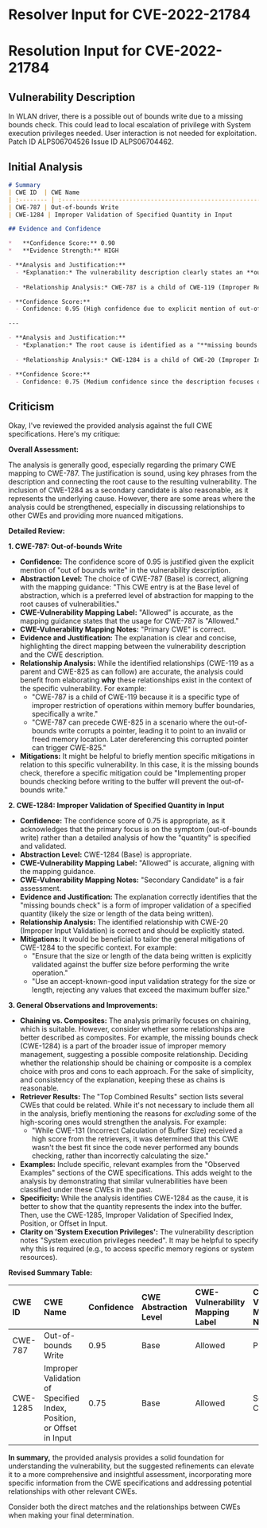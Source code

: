 # Resolver Input for CVE-2022-21784

# Resolution Input for CVE-2022-21784

## Vulnerability Description
In WLAN driver, there is a possible out of bounds write due to a missing bounds check. This could lead to local escalation of privilege with System execution privileges needed. User interaction is not needed for exploitation. Patch ID ALPS06704526 Issue ID ALPS06704462.

## Initial Analysis
```markdown
# Summary
| CWE ID  | CWE Name                                                   | Confidence | CWE Abstraction Level | CWE Vulnerability Mapping Label | CWE-Vulnerability Mapping Notes |
| :-------- | :--------------------------------------------------------- | :--------- | :-------------------- | :------------------------------ | :------------------------------ |
| CWE-787 | Out-of-bounds Write                                         | 0.95       | Base                  | Allowed                        | Primary CWE                     |
| CWE-1284 | Improper Validation of Specified Quantity in Input        | 0.75       | Base                  | Allowed                         | Secondary Candidate             |

## Evidence and Confidence

*   **Confidence Score:** 0.90
*   **Evidence Strength:** HIGH

- **Analysis and Justification:**  
  - *Explanation:* The vulnerability description clearly states an **out of bounds write** due to a **missing bounds check** in the WLAN driver. This directly maps to CWE-787 (Out-of-bounds Write), where the product writes data past the end of the intended buffer. The "Vulnerability Description Key Phrases" highlights the "**out of bounds write**" as a weakness and "**missing bounds check**" as the root cause. The CVE Reference Links Content Summary reinforces this by stating "**Out-of-bounds write due to the missing bounds check**". CWE-787 is a Base level CWE and the description aligns precisely with the vulnerability details. The MITRE mapping guidance for CWE-787 indicates this is ALLOWED. The impact of local escalation of privilege is a consequence of the **out-of-bounds write**.
  
  - *Relationship Analysis:* CWE-787 is a child of CWE-119 (Improper Restriction of Operations within the Bounds of a Memory Buffer). It can also precede CWE-825 (EXP01-C. Enforce code quality metrics).

- **Confidence Score:**  
  - Confidence: 0.95 (High confidence due to explicit mention of out-of-bounds write and missing bounds check.)

---

- **Analysis and Justification:**  
  - *Explanation:* The root cause is identified as a "**missing bounds check**". CWE-1284 (Improper Validation of Specified Quantity in Input) describes a scenario where the product receives input that is expected to specify a quantity (such as size or length), but it does not validate or incorrectly validates that the quantity has the required properties. The **missing bounds check** directly relates to this. While CWE-787 describes the symptom, CWE-1284 describes the underlying cause. The **missing bounds check** leads to the **out of bounds write**.
  
  - *Relationship Analysis:* CWE-1284 is a child of CWE-20 (Improper Input Validation).

- **Confidence Score:**  
  - Confidence: 0.75 (Medium confidence since the description focuses on the symptom (out of bounds write) and the root cause is only mentioned briefly.)
```

## Criticism
Okay, I've reviewed the provided analysis against the full CWE specifications. Here's my critique:

**Overall Assessment:**

The analysis is generally good, especially regarding the primary CWE mapping to CWE-787. The justification is sound, using key phrases from the description and connecting the root cause to the resulting vulnerability. The inclusion of CWE-1284 as a secondary candidate is also reasonable, as it represents the underlying cause. However, there are some areas where the analysis could be strengthened, especially in discussing relationships to other CWEs and providing more nuanced mitigations.

**Detailed Review:**

**1. CWE-787: Out-of-bounds Write**

*   **Confidence:** The confidence score of 0.95 is justified given the explicit mention of "out of bounds write" in the vulnerability description.
*   **Abstraction Level:** The choice of CWE-787 (Base) is correct, aligning with the mapping guidance: "This CWE entry is at the Base level of abstraction, which is a preferred level of abstraction for mapping to the root causes of vulnerabilities."
*   **CWE-Vulnerability Mapping Label:** "Allowed" is accurate, as the mapping guidance states that the usage for CWE-787 is "Allowed."
*   **CWE-Vulnerability Mapping Notes:** "Primary CWE" is correct.
*   **Evidence and Justification:** The explanation is clear and concise, highlighting the direct mapping between the vulnerability description and the CWE description.
*   **Relationship Analysis:** While the identified relationships (CWE-119 as a parent and CWE-825 as can follow) are accurate, the analysis could benefit from elaborating **why** these relationships exist in the context of the specific vulnerability. For example:
    *   "CWE-787 is a child of CWE-119 because it is a specific type of improper restriction of operations within memory buffer boundaries, specifically a write."
    *   "CWE-787 can precede CWE-825 in a scenario where the out-of-bounds write corrupts a pointer, leading it to point to an invalid or freed memory location. Later dereferencing this corrupted pointer can trigger CWE-825."
*   **Mitigations:** It might be helpful to briefly mention specific mitigations in relation to this specific vulnerability. In this case, it is the missing bounds check, therefore a specific mitigation could be "Implementing proper bounds checking before writing to the buffer will prevent the out-of-bounds write."

**2. CWE-1284: Improper Validation of Specified Quantity in Input**

*   **Confidence:** The confidence score of 0.75 is appropriate, as it acknowledges that the primary focus is on the symptom (out-of-bounds write) rather than a detailed analysis of how the "quantity" is specified and validated.
*   **Abstraction Level:** CWE-1284 (Base) is appropriate.
*   **CWE-Vulnerability Mapping Label:** "Allowed" is accurate, aligning with the mapping guidance.
*   **CWE-Vulnerability Mapping Notes:** "Secondary Candidate" is a fair assessment.
*   **Evidence and Justification:** The explanation correctly identifies that the "missing bounds check" is a form of improper validation of a specified quantity (likely the size or length of the data being written).
*   **Relationship Analysis:** The identified relationship with CWE-20 (Improper Input Validation) is correct and should be explicitly stated.
*   **Mitigations:** It would be beneficial to tailor the general mitigations of CWE-1284 to the specific context. For example:
    *   "Ensure that the size or length of the data being written is explicitly validated against the buffer size before performing the write operation."
    *   "Use an accept-known-good input validation strategy for the size or length, rejecting any values that exceed the maximum buffer size."

**3. General Observations and Improvements:**

*   **Chaining vs. Composites:** The analysis primarily focuses on chaining, which is suitable. However, consider whether some relationships are better described as composites. For example, the missing bounds check (CWE-1284) is a part of the broader issue of improper memory management, suggesting a possible composite relationship.  Deciding whether the relationship should be chaining or composite is a complex choice with pros and cons to each approach. For the sake of simplicity, and consistency of the explanation, keeping these as chains is reasonable.
*   **Retriever Results:** The "Top Combined Results" section lists several CWEs that could be related. While it's not necessary to include them all in the analysis, briefly mentioning the reasons for *excluding* some of the high-scoring ones would strengthen the analysis. For example:
    *   "While CWE-131 (Incorrect Calculation of Buffer Size) received a high score from the retrievers, it was determined that this CWE wasn't the best fit since the code never performed any bounds checking, rather than incorrectly calculating the size."
*   **Examples:** Include specific, relevant examples from the "Observed Examples" sections of the CWE specifications. This adds weight to the analysis by demonstrating that similar vulnerabilities have been classified under these CWEs in the past.
*   **Specificity:** While the analysis identifies CWE-1284 as the cause, it is better to show that the quantity represents the index into the buffer. Then, use the CWE-1285, Improper Validation of Specified Index, Position, or Offset in Input.
*   **Clarity on 'System Execution Privileges':** The vulnerability description notes "System execution privileges needed". It may be helpful to specify why this is required (e.g., to access specific memory regions or system resources).

**Revised Summary Table:**

| CWE ID   | CWE Name                                                   | Confidence | CWE Abstraction Level | CWE-Vulnerability Mapping Label | CWE-Vulnerability Mapping Notes                                          |
| :--------- | :--------------------------------------------------------- | :--------- | :-------------------- | :------------------------------ | :----------------------------------------------------------------------- |
| CWE-787    | Out-of-bounds Write                                         | 0.95       | Base                  | Allowed                        | Primary CWE                                                              |
| CWE-1285   | Improper Validation of Specified Index, Position, or Offset in Input          | 0.75       | Base                  | Allowed                         | Secondary Candidate                                                            |

**In summary,** the provided analysis provides a solid foundation for understanding the vulnerability, but the suggested refinements can elevate it to a more comprehensive and insightful assessment, incorporating more specific information from the CWE specifications and addressing potential relationships with other relevant CWEs.

Consider both the direct matches and the relationships between CWEs
when making your final determination.
        